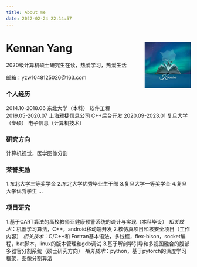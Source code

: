 ```yaml
---
title: About me
date: 2022-02-24 22:14:57
---
```



<h1>Kennan Yang<img src="/images/kennan.jpg" width="25%" align ="right"></h1>
<p>2020级计算机硕士研究生在读，热爱学习，热爱生活</p>
<p>邮箱：yzw1048125026@163.com</p>


### 个人经历
  2014.10-2018.06   东北大学（本科） 软件工程  
  2019.05-2020.07   上海雅捷信息公司 C++后台开发
  2020.09-2023.01   复旦大学（专硕） 电子信息（计算机技术）
### 研究方向
  计算机视觉，医学图像分割
### 荣誉奖励
  1.东北大学三等奖学金
  2.东北大学优秀毕业生干部
  3.复旦大学一等奖学金
  4.复旦大学优秀学生
  ...
### 项目研究
  1.基于CART算法的高校教师亚健康预警系统的设计与实现（本科毕设）
  *相关技术*：机器学习算法，C++，android移动端开发
  2.核仿真项目和核安全项目（工作内容）
  *相关技术*：C/C++和 Fortran基本语法，多线程，flex-bison，socket编程，bat脚本，linux的版本管理和gdb调试
  3.基于解剖学引导和多视图融合的腹部多器官分割系统（硕士研究方向）
  *相关技术*：python，基于pytorch的深度学习框架，图像分割算法